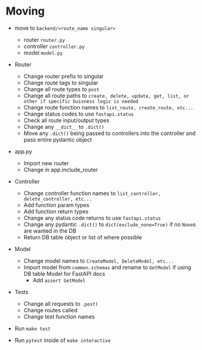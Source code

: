 # Moving

* move to `backend/<route_name singular>`
    * router `router.py`
    * controller `controller.py`
    * model `model.py`
* Router
    * Change router prefix to singular
    * Change route tags to singular
    * Change all route types to `post`
    * Change all route paths to `create, delete, update, get, list, or other if specific buisness logic is needed`
    * Change route function names to `list_route, create_route, etc...`
    * Change status codes to use `fastapi.status`
    * Check all route input/output types
    * Change any `__dict__` to `.dict()`
    * Move any `.dict()` being passed to controllers into the controller and pass entire pydantic object
* app.py
    * Import new router
    * Change in app.include_router
* Controller
    * Change controller function names to `list_controller, delete_controller, etc...`
    * Add function param types
    * Add function return types
    * Change any status code returns to use `fastapi.status`
    * Change any pydantic `.dict()` to `dict(exclude_none=True)` if no `None`s are wanted in the DB
    * Return DB table object or list of where possible
* Model
    * Change model names to `CreateModel, DeleteModel, etc...`
    * Import model from `common.schemas` and rename to `GetModel` if using DB table Model for FastAPI docs
        * Add `assert GetModel`
* Tests
    * Change all requests to `.post(`
    * Change routes called
    * Change test function names

* Run `make test`
* Run `pytest` inside of `make interactive`
